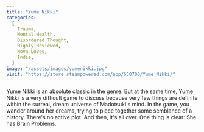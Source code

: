 ```yaml
---
title: "Yume Nikki"
categories:
  [
    Trauma,
    Mental Health,
    Disordered Thought,
    Highly Reviewed,
    Nova Loves,
    Indie,
  ]
image: "/assets/images/yumenikki.jpg"
visit: "https://store.steampowered.com/app/650700/Yume_Nikki/"
---
```


Yume Nikki is an absolute classic in the genre. But at the same time, Yume Nikki is a very difficult game to discuss because very few things are definite within the surreal, dream universe of Madotsuki's mind. In the game, you wander around her dreams, trying to piece together some semblance of a history. There's no active plot. And then, it's all over. One thing is clear: She has Brain Problems.